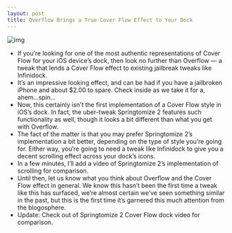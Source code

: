 ```yaml
---
layout: post
title: Overflow Brings a True Cover Flow Effect to Your Dock
---
```

![img](http://media.idownloadblog.com/wp-content/uploads/2012/01/Overflow-e1326945873797.jpg)
* If you’re looking for one of the most authentic representations of Cover Flow for your iOS device’s dock, then look no further than Overflow — a tweak that lends a Cover Flow effect to existing jailbreak tweaks like Infinidock.
* It’s an impressive looking effect, and can be had if you have a jailbroken iPhone and about $2.00 to spare. Check inside as we take it for a, ahem…spin…
* Now, this certainly isn’t the first implementation of a Cover Flow style in iOS’s dock. In fact, the uber-tweak Springtomize 2 features such functionality as well, though it looks a bit different than what you get with Overflow.
* The fact of the matter is that you may prefer Springtomize 2’s implementation a bit better, depending on the type of style you’re going for. Either way, you’re going to need a tweak like Infinidock to give you a decent scrolling effect across your dock’s icons.
* In a few minutes, I’ll add a video of Springtomize 2’s implementation of scrolling for comparison.
* Until then, let us know what you think about Overflow and the Cover Flow effect in general. We know this hasn’t been the first time a tweak like this has surfaced, we’re almost certain we’ve seen something similar in the past, but this is the first time it’s garnered this much attention from the blogosphere.
* Update: Check out of Springtomize 2 Cover Flow dock video for comparison.

